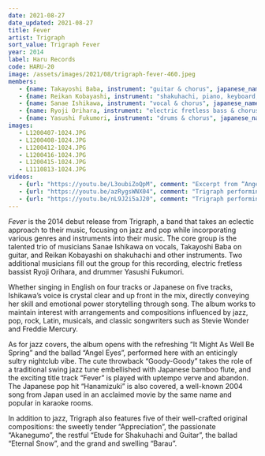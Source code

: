 ```yaml
---
date: 2021-08-27
date_updated: 2021-08-27
title: Fever
artist: Trigraph
sort_value: Trigraph Fever
year: 2014
label: Haru Records
code: HARU-20
image: /assets/images/2021/08/trigraph-fever-460.jpeg
members:
   - {name: Takayoshi Baba, instrument: "guitar & chorus", japanese_name: 馬場孝喜, url: "https://babaviolao.wixsite.com/babatakayoshi"}
   - {name: Reikan Kobayashi, instrument: "shakuhachi, piano, keyboard, voice percussion, shaker, chorus", japanese_name: 小林鈴勘, url: "http://reikankobayashi.net/"}
   - {name: Sanae Ishikawa, instrument: "vocal & chorus", japanese_name: 石川早苗, url: "http://blog.livedoor.jp/sanny_jazz/"}
   - {name: Ryoji Orihara, instrument: "electric fretless bass & chorus", japanese_name: 織原良次, url: "https://www.ryojiorihara.com/"}
   - {name: Yasushi Fukumori, instrument: "drums & chorus", japanese_name: 福森康, url: "https://ameblo.jp/su-shi84/"}
images:
   - L1200407-1024.JPG
   - L1200408-1024.JPG
   - L1200412-1024.JPG
   - L1200416-1024.JPG
   - L1200415-1024.JPG
   - L1110813-1024.JPG
videos: 
   - {url: "https://youtu.be/L3oubiZoQpM", comment: "Excerpt from “Angel Eyes”, the second track on this album"}
   - {url: "https://youtu.be/azRygsWNX04", comment: "Trigraph performing the title track “Fever” live"}
   - {url: "https://youtu.be/nL9J2i5aJ20", comment: "Trigraph performing the Cyndi Lauper hit “Time After Time”, opening with a live-looped shakuhachi intro"}
---
```

*Fever* is the 2014 debut release from Trigraph, a band that takes an eclectic approach to their music, focusing on jazz and pop while incorporating various genres and instruments into their music. The core group is the talented trio of musicians Sanae Ishikawa on vocals, Takayoshi Baba on guitar, and Reikan Kobayashi on shakuhachi and other instruments. Two additional musicians fill out the group for this recording, electric fretless bassist Ryoji Orihara, and drummer Yasushi Fukumori.

Whether singing in English on four tracks or Japanese on five tracks, Ishikawa’s voice is crystal clear and up front in the mix, directly conveying her skill and emotional power storytelling through song. The album works to maintain interest with arrangements and compositions influenced by jazz, pop, rock, Latin, musicals, and classic songwriters such as Stevie Wonder and Freddie Mercury.

As for jazz covers, the album opens with the refreshing “It Might As Well Be Spring” and the ballad “Angel Eyes”, performed here with an enticingly sultry nightclub vibe. The cute throwback “Goody-Goody” takes the role of a traditional swing jazz tune embellished with Japanese bamboo flute, and the exciting title track “Fever” is played with uptempo verve and abandon. The Japanese pop hit “Hanamizuki” is also covered, a well-known 2004 song from Japan used in an acclaimed movie by the same name and popular in karaoke rooms.

In addition to jazz, Trigraph also features five of their well-crafted original compositions: the sweetly tender “Appreciation”, the passionate “Akanegumo”, the restful “Etude for Shakuhachi and Guitar”, the ballad “Eternal Snow”, and the grand and swelling “Barau”.

